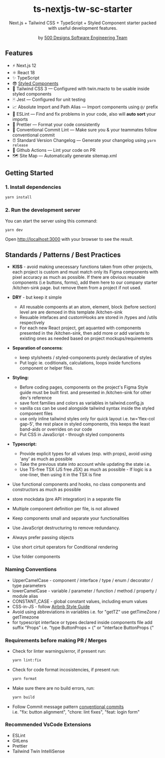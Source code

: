 <div align="center">
  <h1>ts-nextjs-tw-sc-starter</h1>
  <p>Next.js + Tailwind CSS + TypeScript + Styled Component starter packed with useful development features.</p>
  <p>by <a href="#">500 Designs Software Engineering Team</a></p>
</div>

## Features

- ⚡️ Next.js 12
- ⚛️ React 18
- ✨ TypeScript
- 😎 [Styled Components](https://styled-components.com/docs)
- 💨 Tailwind CSS 3 — Configured with twin.macto to be usable inside styled components
- 🃏 Jest — Configured for unit testing
- 📈 Absolute Import and Path Alias — Import components using `@/` prefix
- 📏 ESLint — Find and fix problems in your code, also will **auto sort** your imports
- 💖 Prettier — Format your code consistently
- 🤖 Conventional Commit Lint — Make sure you & your teammates follow conventional commit
- ⏰ Standard Version Changelog — Generate your changelog using `yarn release`
- 👷 Github Actions — Lint your code on PR
- 🗺 Site Map — Automatically generate sitemap.xml

## Getting Started

### 1. Install dependencies

```bash
yarn install
```

### 2. Run the development server

You can start the server using this command:

```bash
yarn dev
```

Open [http://localhost:3000](http://localhost:3000) with your browser to see the result.

## Standards / Patterns / Best Practices

- <b>KISS</b> - avoid making unecessary functions taken from other projects,
  each project is custom and must match only its Figma components with pixel accuracy as much as possible.
  If there are obvious reusable components (i.e buttons, forms), add them here to our company starter /kitchen-sink page. but remove them from a project if not used.
- <b>DRY</b> - but keep it simple
  - All reusable compoents at an atom, element, block (before section) level are are demoed in this template
    /kitchen-sink
  - Resuable intefaces and customHooks are stored in /types and /utils respectively
  - For each new React project, get aquanted with components presented in the /kitchen-sink,
    then add more or add variants to existing ones as needed based on project mockups/requirements
- <b>Separation of concerns</b>:
  - keep stylsheets / styled-components purely declarative of styles
  - Put logic ie. coditionals, calculations, loops inside functions component or helper files.
- <b>Styling:</b>
  - Before coding pages, components on the project's Figma Style guide must be built first. and presented in /kitchen-sink for other dev's reference
  - save font families and colors as variables in tailwind.config.js
  - vanilla css can be used alongside tailwind syntax inside the styled component files
  - use only inline tailwind styles only for quick layout i.e. tw='flex-col gap-5', the rest place in styled components, this keeps the least band-aids or overrides on our code
  - Put CSS in JavaScript - through styled components
- <b>Typescript:</b>

  - Provide explicit types for all values (esp. with props), avoid using 'any' as much as possible
  - Take the previous state into account while updating the state i.e.
  - Use TS-free TSX (JS free JSX) as much as possible - If logic is a one-liner, then using it in the TSX is fine

- Use functional components and hooks, no class components and constructors as much as possible
- store mockdata (pre API integration) in a separate file
- Multiple component definition per file, is not allowed
- Keep components small and separate your functionalities
- Use JavaScript destructuring to remove redundancy.
- Always prefer passing objects
- Use short cirtuit operators for Conditional rendering
- Use folder components

### Naming Conventions

- UpperCamelCase - component / interface / type / enum / decorator / type parameters
- lowerCamelCase - variable / parameter / function / method / property / module alias
- CONSTANT_CASE - global constant values, including enum values
- CSS-in-JS - follow [Airbnb Style Guide](https://github.com/airbnb/javascript/tree/master/css-in-javascript#naming)
- Avoid using abbreviations in variables i.e. for "getTZ" use getTimeZone / getTimezone
- for typescript interface or types declared inside components file add suffix "Props"
  i.e. "type ButtonProps = {" or "interface ButtonProps {"

### Requirements before making PR / Merges

- Check for linter warnings/error, if present run:
  ```bash
  yarn lint:fix
  ```
- Check for code format incosistencies, if present run:
  ```bash
  yarn format
  ```
- Make sure there are no build errors, run:
  ```bash
  yarn build
  ```
- Follow Commit message pattern [conventional commits](https://www.conventionalcommits.org) <br/>
  <e>i.e. "fix: button alignment", "chore: lint fixes", "feat: login form"<p>

### Recommended VsCode Extensions

- ESLint
- GitLens
- Prettier
- Tailwind Twin IntelliSense
